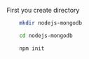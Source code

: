 First you create directory
```bash 
	mkdir nodejs-mongodb
```
```bash 
	cd nodejs-mongodb
``` 
```bash
	npm init
```